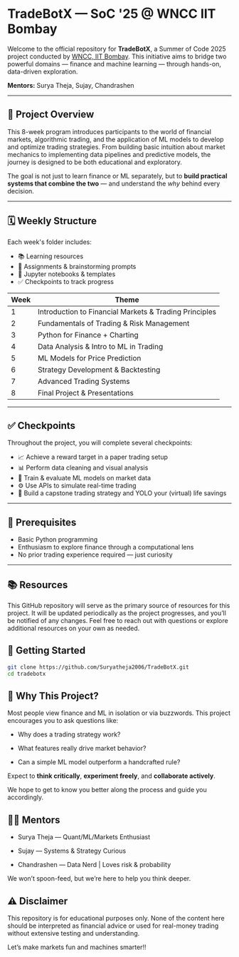 # TradeBotX — SoC '25 @ WNCC IIT Bombay

Welcome to the official repository for **TradeBotX**, a Summer of Code 2025 project conducted by [WNCC, IIT Bombay](https://wncc-iitb.org/). This initiative aims to bridge two powerful domains — finance and machine learning — through hands-on, data-driven exploration.

**Mentors:** Surya Theja, Sujay, Chandrashen

---

## 🧭 Project Overview

This 8-week program introduces participants to the world of financial markets, algorithmic trading, and the application of ML models to develop and optimize trading strategies. From building basic intuition about market mechanics to implementing data pipelines and predictive models, the journey is designed to be both educational and exploratory.

The goal is not just to learn finance or ML separately, but to **build practical systems that combine the two** — and understand the *why* behind every decision.

---

## 🗓️ Weekly Structure

Each week's folder includes:
- 📚 Learning resources
- 🧠 Assignments & brainstorming prompts
- 🧪 Jupyter notebooks & templates
- ✅ Checkpoints to track progress

| Week | Theme |
|------|-------|
| 1 | Introduction to Financial Markets & Trading Principles |
| 2 | Fundamentals of Trading & Risk Management |
| 3 | Python for Finance + Charting |
| 4 | Data Analysis & Intro to ML in Trading |
| 5 | ML Models for Price Prediction |
| 6 | Strategy Development & Backtesting |
| 7 | Advanced Trading Systems |
| 8 | Final Project & Presentations |

---

## ✅ Checkpoints

Throughout the project, you will complete several checkpoints:

- 📈 Achieve a reward target in a paper trading setup
- 📊 Perform data cleaning and visual analysis
- 🤖 Train & evaluate ML models on market data
- ⚙️ Use APIs to simulate real-time trading
- 🧠 Build a capstone trading strategy and YOLO your (virtual) life savings

---

## 🧰 Prerequisites

- Basic Python programming
- Enthusiasm to explore finance through a computational lens
- No prior trading experience required — just curiosity

---

## 📚 Resources 

This GitHub repository will serve as the primary source of resources for this project. It will be updated periodically as the project progresses, and you’ll be notified of any changes. Feel free to reach out with questions or explore additional resources on your own as needed.

## 🚀 Getting Started

```bash
git clone https://github.com/Suryatheja2006/TradeBotX.git
cd tradebotx
```

## 🧠 Why This Project?
Most people view finance and ML in isolation or via buzzwords. This project encourages you to ask questions like:

- Why does a trading strategy work?

- What features really drive market behavior?

- Can a simple ML model outperform a handcrafted rule?

Expect to **think critically**, **experiment freely**, and **collaborate actively**.

We hope to get to know you better along the process and guide you accordingly.

## 👨‍🏫 Mentors
- Surya Theja — Quant/ML/Markets Enthusiast

- Sujay — Systems & Strategy Curious

- Chandrashen — Data Nerd | Loves risk & probability

We won’t spoon-feed, but we’re here to help you think deeper.

## ⚠️ Disclaimer

This repository is for educational purposes only. None of the content here should be interpreted as financial advice or used for real-money trading without extensive testing and understanding.

Let’s make markets fun and machines smarter!!